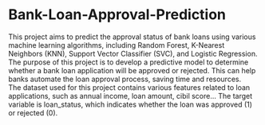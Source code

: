 # Bank-Loan-Approval-Prediction

This project aims to predict the approval status of bank loans using various machine learning algorithms, including Random Forest, K-Nearest Neighbors (KNN), Support Vector Classifier (SVC), and Logistic Regression.  
The purpose of this project is to develop a predictive model to determine whether a bank loan application will be approved or rejected. This can help banks automate the loan approval process, saving time and resources.  
The dataset used for this project contains various features related to loan applications, such as annual income, loan amount, cibil score... The target variable is loan_status, which indicates whether the loan was approved (1) or rejected (0).
